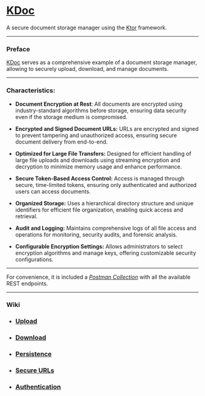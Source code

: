 # [KDoc](https://github.com/perracodex/KDoc)

A secure document storage manager using the [Ktor](https://ktor.io/) framework.

---
### Preface

[KDoc](https://github.com/perracodex/KDoc) serves as a comprehensive example of a document storage manager, 
allowing to securely upload, download, and manage documents.

---
### Characteristics:

* **Document Encryption at Rest**:
All documents are encrypted using industry-standard algorithms before storage, ensuring data security
even if the storage medium is compromised.

* **Encrypted and Signed Document URLs:**
URLs are encrypted and signed to prevent tampering and unauthorized access,
ensuring secure document delivery from end-to-end.

* **Optimized for Large File Transfers:**
Designed for efficient handling of large file uploads and downloads using streaming encryption
and decryption to minimize memory usage and enhance performance.

* **Secure Token-Based Access Control:**
Access is managed through secure, time-limited tokens, ensuring only authenticated and authorized users can access documents.

* **Organized Storage:**
Uses a hierarchical directory structure and unique identifiers for efficient file organization,
enabling quick access and retrieval.

* **Audit and Logging:**
Maintains comprehensive logs of all file access and operations for monitoring, security audits, and forensic analysis.

* **Configurable Encryption Settings:**
Allows administrators to select encryption algorithms and manage keys, offering customizable security configurations.

---

For convenience, it is included a *[Postman Collection](./.postman/kdoc.postman_collection.json)* with all the available REST endpoints.

---
### Wiki

* ### [Upload](./.wiki/01.upload.md)
* ### [Download](./.wiki/02.download.md)
* ### [Persistence](./.wiki/03.persistence.md)
* ### [Secure URLs](./.wiki/04.secure-url.md)
* ### [Authentication](./.wiki/05.authentication)
